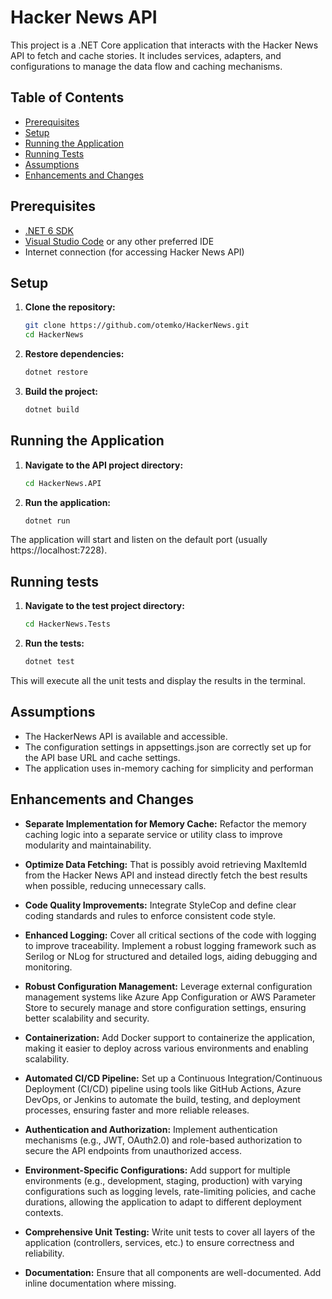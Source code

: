 # Hacker News API

This project is a .NET Core application that interacts with the Hacker News API to fetch and cache stories. It includes services, adapters, and configurations to manage the data flow and caching mechanisms.

## Table of Contents

- [Prerequisites](#prerequisites)
- [Setup](#setup)
- [Running the Application](#running-the-application)
- [Running Tests](#running-tests)
- [Assumptions](#assumptions)
- [Enhancements and Changes](#enhancements-and-changes)

## Prerequisites

- [.NET 6 SDK](https://dotnet.microsoft.com/download/dotnet/6.0)
- [Visual Studio Code](https://code.visualstudio.com/) or any other preferred IDE
- Internet connection (for accessing Hacker News API)

## Setup

1. **Clone the repository:**

   ```sh
   git clone https://github.com/otemko/HackerNews.git
   cd HackerNews

2. **Restore dependencies:**

    ```sh
    dotnet restore

3. **Build the project:**

    ```sh
    dotnet build

## Running the Application

1. **Navigate to the API project directory:**

    ```sh
    cd HackerNews.API

2. **Run the application:**

    ```sh
    dotnet run

The application will start and listen on the default port (usually https://localhost:7228).

## Running tests

1. **Navigate to the test project directory:**
    ```sh
    cd HackerNews.Tests

2. **Run the tests:**
    ```sh
    dotnet test

This will execute all the unit tests and display the results in the terminal.

## Assumptions

* The HackerNews API is available and accessible.
* The configuration settings in appsettings.json are correctly set up for the API base URL and cache settings.
* The application uses in-memory caching for simplicity and performan

## Enhancements and Changes

- **Separate Implementation for Memory Cache:** Refactor the memory caching logic into a separate service or utility class to improve modularity and maintainability.

* **Optimize Data Fetching:** That is possibly avoid retrieving MaxItemId from the Hacker News API and instead directly fetch the best results when possible, reducing unnecessary calls.

* **Code Quality Improvements:** Integrate StyleCop and define clear coding standards and rules to enforce consistent code style.

* **Enhanced Logging:** Cover all critical sections of the code with logging to improve traceability. Implement a robust logging framework such as Serilog or NLog for structured and detailed logs, aiding debugging and monitoring.
* **Robust Configuration Management:** Leverage external configuration management systems like Azure App Configuration or AWS Parameter Store to securely manage and store configuration settings, ensuring better scalability and security.

* **Containerization:** Add Docker support to containerize the application, making it easier to deploy across various environments and enabling scalability.

* **Automated CI/CD Pipeline:** Set up a Continuous Integration/Continuous Deployment (CI/CD) pipeline using tools like GitHub Actions, Azure DevOps, or Jenkins to automate the build, testing, and deployment processes, ensuring faster and more reliable releases.

* **Authentication and Authorization:** Implement authentication mechanisms (e.g., JWT, OAuth2.0) and role-based authorization to secure the API endpoints from unauthorized access.

* **Environment-Specific Configurations:** Add support for multiple environments (e.g., development, staging, production) with varying configurations such as logging levels, rate-limiting policies, and cache durations, allowing the application to adapt to different deployment contexts.

* **Comprehensive Unit Testing:** Write unit tests to cover all layers of the application (controllers, services, etc.) to ensure correctness and reliability.
* **Documentation:** Ensure that all components are well-documented. Add inline documentation where missing.

    
